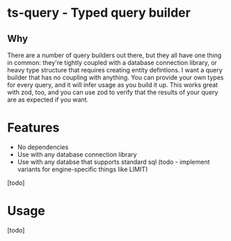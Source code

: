 # ts-query - Typed query builder

## Why

There are a number of query builders out there, but they all have one thing in common: they're tightly coupled with a database connection library, or 
heavy type structure that requires creating entity defintions. I want a query builder that has no coupling with anything. You can provide your own
types for every query, and it will infer usage as you build it up. This works great with zod, too, and you can use zod to verify that the results of your
query are as expected if you want.

# Features

- No dependencies
- Use with any database connection library
- Use with any databse that supports standard sql (todo - implement variants for engine-specific things like LIMIT)

[todo]

# Usage

[todo]
